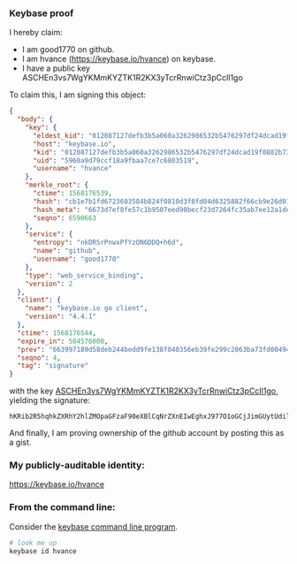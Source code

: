 ### Keybase proof

I hereby claim:

  * I am good1770 on github.
  * I am hvance (https://keybase.io/hvance) on keybase.
  * I have a public key ASCHEn3vs7WgYKMmKYZTK1R2KX3yTcrRnwiCtz3pCcIl1go

To claim this, I am signing this object:

```json
{
  "body": {
    "key": {
      "eldest_kid": "012087127defb3b5a060a3262986532b5476297df24dcad19f0882b73de909c225d60a",
      "host": "keybase.io",
      "kid": "012087127defb3b5a060a3262986532b5476297df24dcad19f0882b73de909c225d60a",
      "uid": "5960a9d79ccf18a9fbaa7ce7c6803519",
      "username": "hvance"
    },
    "merkle_root": {
      "ctime": 1568176539,
      "hash": "cb1e7b1fd6723603584b824f0810d3f8fd04d6325882f66cb9e26d015b6aeca8d71c586b20adb313352138b2ec918047ab67df70a5968e0a923493cba38ee3c8",
      "hash_meta": "6673d7ef8fe57c1b9507eed90becf23d7264fc35ab7ee12a1de0f7a2d42b6704",
      "seqno": 6590663
    },
    "service": {
      "entropy": "nkDRSrPnwxPfYzON6DDQ+h6d",
      "name": "github",
      "username": "good1770"
    },
    "type": "web_service_binding",
    "version": 2
  },
  "client": {
    "name": "keybase.io go client",
    "version": "4.4.1"
  },
  "ctime": 1568176544,
  "expire_in": 504576000,
  "prev": "663997189d58deb244bedd9fe138f040356eb39fe299c2063ba73fd004945df1",
  "seqno": 4,
  "tag": "signature"
}
```

with the key [ASCHEn3vs7WgYKMmKYZTK1R2KX3yTcrRnwiCtz3pCcIl1go](https://keybase.io/hvance), yielding the signature:

```
hKRib2R5hqhkZXRhY2hlZMOpaGFzaF90eXBlCqNrZXnEIwEghxJ977O1oGCjJimGUytUdil98k3K0Z8Igrc96QnCJdYKp3BheWxvYWTESpcCBMQgZjmXGJ1Y3rJEvt2f4TjwQDVus5/imcIGO6c/0ASUXfHEIPahtSzAFX8oupMpXSyga/HONL7FmYNNUvBl2tuI8AuZAgHCo3NpZ8RAdt+4c1yDfq40wGKFetgEq20jsn6dhqD3FWtalxBFuNYX6ganWiJAG1rV9d9c2U0GHlpGDIZT6ZrLnVa3njSpAKhzaWdfdHlwZSCkaGFzaIKkdHlwZQildmFsdWXEIDoPWhixpd3C/LX4pDggzuWCYrvsheJPkh1WMdvJB8OJo3RhZ80CAqd2ZXJzaW9uAQ==

```

And finally, I am proving ownership of the github account by posting this as a gist.

### My publicly-auditable identity:

https://keybase.io/hvance

### From the command line:

Consider the [keybase command line program](https://keybase.io/download).

```bash
# look me up
keybase id hvance
```
